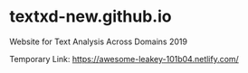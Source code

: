 # textxd-new.github.io
Website for Text Analysis Across Domains 2019 

Temporary Link: https://awesome-leakey-101b04.netlify.com/
